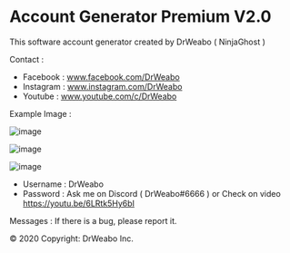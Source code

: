 # Account Generator Premium V2.0
This software account generator created by DrWeabo ( NinjaGhost ) 

Contact :

- Facebook : www.facebook.com/DrWeabo
- Instagram : www.instagram.com/DrWeabo
- Youtube : www.youtube.com/c/DrWeabo

Example Image : 

![image](https://i.imgur.com/ki1SaHf.png)

![image](https://cdn.discordapp.com/attachments/530205261126828033/657106380087361537/SPOILER_unknown.png)

![image](https://i.imgur.com/jDhKlcB.png)

- Username : DrWeabo
- Password : Ask me on Discord ( DrWeabo#6666 ) or Check on video https://youtu.be/6LRtk5Hy6bI

Messages :
If there is a bug, please report it.

© 2020 Copyright: DrWeabo Inc.
